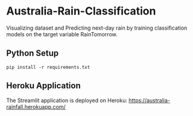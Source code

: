 # Australia-Rain-Classification
Visualizing dataset and Predicting next-day rain by training classification models on the target variable RainTomorrow.

## Python Setup
```
pip install -r requirements.txt
```

## Heroku Application
The Streamlit application is deployed on Heroku: https://australia-rainfall.herokuapp.com/
